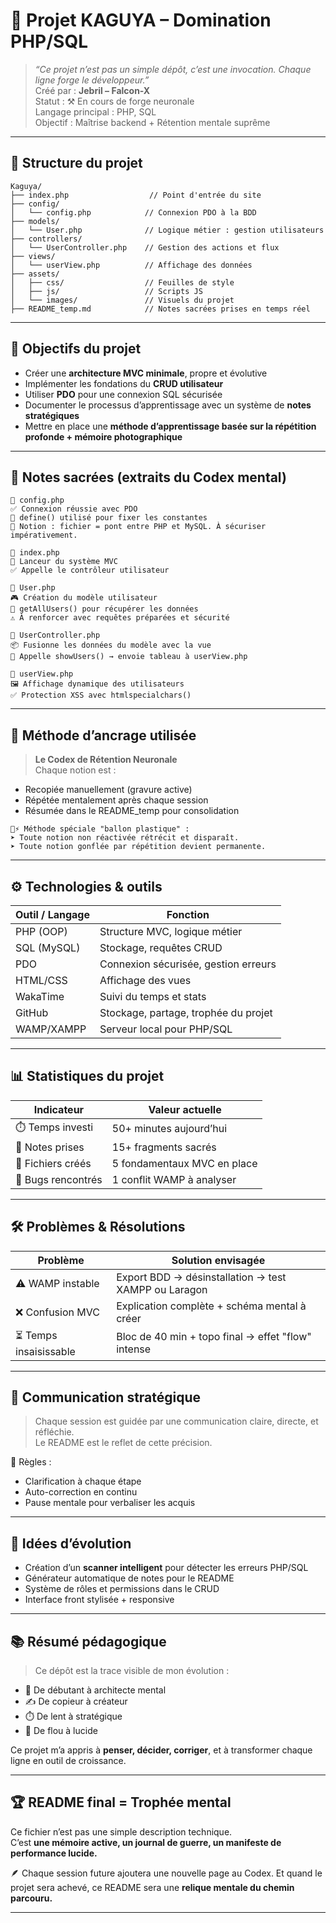 # 🐉 Projet KAGUYA – Domination PHP/SQL

> _“Ce projet n’est pas un simple dépôt, c’est une invocation. Chaque ligne forge le développeur.”_  
Créé par : **Jebril – Falcon-X**  
Statut : ⚒️ En cours de forge neuronale  
Langage principal : PHP, SQL  
Objectif : Maîtrise backend + Rétention mentale suprême

---

## 📁 Structure du projet

```
Kaguya/
├── index.php                  // Point d'entrée du site
├── config/
│   └── config.php            // Connexion PDO à la BDD
├── models/
│   └── User.php              // Logique métier : gestion utilisateurs
├── controllers/
│   └── UserController.php    // Gestion des actions et flux
├── views/
│   └── userView.php          // Affichage des données
├── assets/
│   ├── css/                  // Feuilles de style
│   ├── js/                   // Scripts JS
│   └── images/               // Visuels du projet
├── README_temp.md            // Notes sacrées prises en temps réel
```

---

## 🚀 Objectifs du projet

- Créer une **architecture MVC minimale**, propre et évolutive
- Implémenter les fondations du **CRUD utilisateur**
- Utiliser **PDO** pour une connexion SQL sécurisée
- Documenter le processus d’apprentissage avec un système de **notes stratégiques**
- Mettre en place une **méthode d’apprentissage basée sur la répétition profonde + mémoire photographique**

---

## 🧠 Notes sacrées (extraits du Codex mental)

```
📌 config.php
✅ Connexion réussie avec PDO
📌 define() utilisé pour fixer les constantes
🧠 Notion : fichier = pont entre PHP et MySQL. À sécuriser impérativement.

📌 index.php
🎯 Lanceur du système MVC
✅ Appelle le contrôleur utilisateur

📌 User.php
🎮 Création du modèle utilisateur
🧠 getAllUsers() pour récupérer les données
⚠️ À renforcer avec requêtes préparées et sécurité

📌 UserController.php
📦 Fusionne les données du modèle avec la vue
🔁 Appelle showUsers() → envoie tableau à userView.php

📌 userView.php
🖼️ Affichage dynamique des utilisateurs
✅ Protection XSS avec htmlspecialchars()
```

---

## 🔁 Méthode d’ancrage utilisée

> **Le Codex de Rétention Neuronale**  
Chaque notion est :
- Recopiée manuellement (gravure active)
- Répétée mentalement après chaque session
- Résumée dans le README_temp pour consolidation

```
🧠⚡ Méthode spéciale "ballon plastique" :
➤ Toute notion non réactivée rétrécit et disparaît.
➤ Toute notion gonflée par répétition devient permanente.
```

---

## ⚙️ Technologies & outils

| Outil / Langage | Fonction |
|-----------------|----------|
| PHP (OOP)       | Structure MVC, logique métier |
| SQL (MySQL)     | Stockage, requêtes CRUD |
| PDO             | Connexion sécurisée, gestion erreurs |
| HTML/CSS        | Affichage des vues |
| WakaTime        | Suivi du temps et stats |
| GitHub          | Stockage, partage, trophée du projet |
| WAMP/XAMPP      | Serveur local pour PHP/SQL |

---

## 📊 Statistiques du projet

| Indicateur | Valeur actuelle |
|------------|-----------------|
| ⏱️ Temps investi | 50+ minutes aujourd’hui |
| 📜 Notes prises | 15+ fragments sacrés |
| 🧱 Fichiers créés | 5 fondamentaux MVC en place |
| 🚨 Bugs rencontrés | 1 conflit WAMP à analyser |

---

## 🛠️ Problèmes & Résolutions

| Problème | Solution envisagée |
|----------|---------------------|
| ⚠️ WAMP instable | Export BDD → désinstallation → test XAMPP ou Laragon |
| ❌ Confusion MVC | Explication complète + schéma mental à créer |
| ⏳ Temps insaisissable | Bloc de 40 min + topo final → effet "flow" intense |

---

## 💬 Communication stratégique

> Chaque session est guidée par une communication claire, directe, et réfléchie.  
> Le README est le reflet de cette précision.

🧠 Règles :
- Clarification à chaque étape
- Auto-correction en continu
- Pause mentale pour verbaliser les acquis

---

## 🧩 Idées d’évolution

- Création d’un **scanner intelligent** pour détecter les erreurs PHP/SQL
- Générateur automatique de notes pour le README
- Système de rôles et permissions dans le CRUD
- Interface front stylisée + responsive

---

## 📚 Résumé pédagogique

> Ce dépôt est la trace visible de mon évolution :
- 📖 De débutant à architecte mental
- ✍️ De copieur à créateur
- ⏱️ De lent à stratégique
- 🧠 De flou à lucide

Ce projet m’a appris à **penser, décider, corriger**, et à transformer chaque ligne en outil de croissance.

---

## 🏆 README final = Trophée mental

Ce fichier n’est pas une simple description technique.  
C’est **une mémoire active, un journal de guerre, un manifeste de performance lucide.**

🪶 Chaque session future ajoutera une nouvelle page au Codex. Et quand le projet sera achevé, ce README sera une **relique mentale du chemin parcouru.**

---
